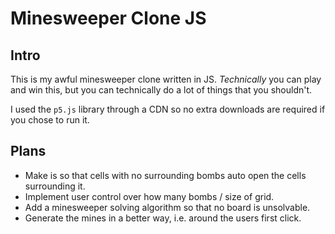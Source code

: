 # Minesweeper Clone JS

## Intro

This is my awful minesweeper clone written in JS. *Technically* you can play and win this, but you can technically do a lot of things that you shouldn't.

I used the `p5.js` library through a CDN so no extra downloads are required if you chose to run it.

## Plans

* Make is so that cells with no surrounding bombs auto open the cells surrounding it.
* Implement user control over how many bombs / size of grid.
* Add a minesweeper solving algorithm so that no board is unsolvable.
* Generate the mines in a better way, i.e. around the users first click.
